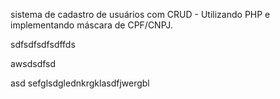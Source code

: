sistema de cadastro de usuários com CRUD - Utilizando PHP e implementando máscara de CPF/CNPJ.

sdfsdfsdfsdffds

awsdsdfsd

asd
sefglsdglednkrgklasdfjwergbl
